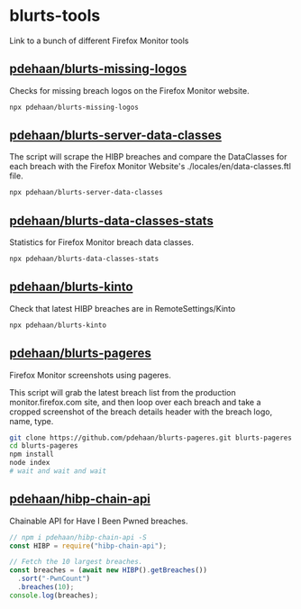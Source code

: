 # blurts-tools

Link to a bunch of different Firefox Monitor tools

## [pdehaan/blurts-missing-logos](https://github.com/pdehaan/blurts-missing-logos)

Checks for missing breach logos on the Firefox Monitor website.

```sh
npx pdehaan/blurts-missing-logos
```

## [pdehaan/blurts-server-data-classes](https://github.com/pdehaan/blurts-server-data-classes)

The script will scrape the HIBP breaches and compare the DataClasses for each breach with the Firefox Monitor Website's ./locales/en/data-classes.ftl file.

```sh
npx pdehaan/blurts-server-data-classes
```

## [pdehaan/blurts-data-classes-stats](https://github.com/pdehaan/blurts-data-classes-stats)

Statistics for Firefox Monitor breach data classes.

```sh
npx pdehaan/blurts-data-classes-stats
```

## [pdehaan/blurts-kinto](https://github.com/pdehaan/blurts-kinto)

Check that latest HIBP breaches are in RemoteSettings/Kinto

```sh
npx pdehaan/blurts-kinto
```

## [pdehaan/blurts-pageres](https://github.com/pdehaan/blurts-pageres)

Firefox Monitor screenshots using pageres.

This script will grab the latest breach list from the production monitor.firefox.com site, and then loop over each breach and take a cropped screenshot of the breach details header with the breach logo, name, type.

```sh
git clone https://github.com/pdehaan/blurts-pageres.git blurts-pageres
cd blurts-pageres
npm install
node index
# wait and wait and wait
```

## [pdehaan/hibp-chain-api](https://github.com/pdehaan/hibp-chain-api)

Chainable API for Have I Been Pwned breaches.

```js
// npm i pdehaan/hibp-chain-api -S
const HIBP = require("hibp-chain-api");

// Fetch the 10 largest breaches.
const breaches = (await new HIBP().getBreaches())
  .sort("-PwnCount")
  .breaches(10);
console.log(breaches);
```
